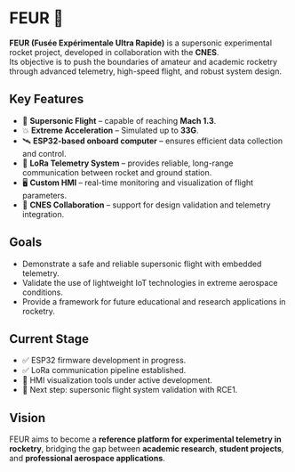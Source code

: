 # FEUR 🚀  

**FEUR (Fusée Expérimentale Ultra Rapide)** is a supersonic experimental rocket project, developed in collaboration with the **CNES**.  
Its objective is to push the boundaries of amateur and academic rocketry through advanced telemetry, high-speed flight, and robust system design.  

## Key Features  
- 🚀 **Supersonic Flight** – capable of reaching **Mach 1.3**.  
- 💥 **Extreme Acceleration** – Simulated up to **33G**.  
- 🛰️ **ESP32-based onboard computer** – ensures efficient data collection and control.  
- 📡 **LoRa Telemetry System** – provides reliable, long-range communication between rocket and ground station.  
- 🖥️ **Custom HMI** – real-time monitoring and visualization of flight parameters.  
- 🤝 **CNES Collaboration** – support for design validation and telemetry integration.  

## Goals  
- Demonstrate a safe and reliable supersonic flight with embedded telemetry.  
- Validate the use of lightweight IoT technologies in extreme aerospace conditions.  
- Provide a framework for future educational and research applications in rocketry.  

## Current Stage  
- ✅ ESP32 firmware development in progress.  
- ✅ LoRa communication pipeline established.  
- 🚧 HMI visualization tools under active development.  
- 🚀 Next step: supersonic flight system validation with RCE1. 

## Vision  
FEUR aims to become a **reference platform for experimental telemetry in rocketry**, bridging the gap between **academic research**, **student projects**, and **professional aerospace applications**.  
